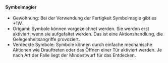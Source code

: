 #### Symbolmagier

* Gewöhnung: Bei der Verwendung der Fertigkeit Symbolmagie gibt es +1W.
* Origami: Symbole können vorgezeichnet werden. Sie werden erst aktiviert, wenn sie aufgefaltet werden. Das ist eine
Aktionshandlung, die Gelegenheitsangriffe provoziert.
* Verdeckte Symbole: Symbole können durch einfache mechanische Aktionen wie Drauftreten oder das Öffnen einer Tür
aktiviert werden. Je nach Art der Falle liegt der Mindestwurf für das Entdecken.
